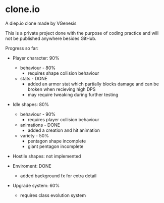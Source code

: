 # clone.io
A diep.io clone made by VGenesis

This is a private project done with the purpose of coding practice and will not be published anywhere besides GitHub.

Progress so far:

- Player character: 90%
  - behaviour - 80%
    - requires shape collision behaviour
  - stats - DONE
    - added an armor stat which partially blocks damage and can be broken when recieving high DPS
    - may require tweaking during further testing

- Idle shapes: 80%
  - behaviour - 90%
    - requires player collision behaviour
  - animations - DONE
    - added a creation and hit animation
  - variety - 50%
    - pentagon shape incomplete
    - giant pentagon incomplete

- Hostile shapes: not implemented

- Enviroment: DONE
  - added background fx for extra detail

- Upgrade system: 60%
  - requires class evolution system


